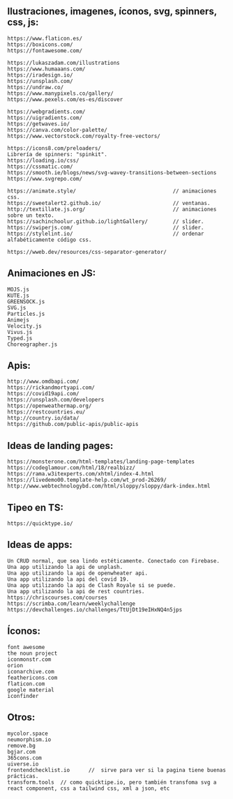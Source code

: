## Ilustraciones, imagenes, íconos, svg, spinners, css, js:
    https://www.flaticon.es/
    https://boxicons.com/
    https://fontawesome.com/

    https://lukaszadam.com/illustrations
    https://www.humaaans.com/
    https://iradesign.io/
    https://unsplash.com/
    https://undraw.co/
    https://www.manypixels.co/gallery/
    https://www.pexels.com/es-es/discover

    https://webgradients.com/
    https://uigradients.com/
    https://getwaves.io/
    https://canva.com/color-palette/
    https://www.vectorstock.com/royalty-free-vectors/

    https://icons8.com/preloaders/
    Librería de spinners: "spinkit".
    https://loading.io/css/
    https://cssmatic.com/
    https://smooth.ie/blogs/news/svg-wavey-transitions-between-sections
    https://www.svgrepo.com/

    https://animate.style/		                         // animaciones css.
    https://sweetalert2.github.io/	                     // ventanas.
    http://textillate.js.org/  		                     // animaciones sobre un texto.
    https://sachinchoolur.github.io/lightGallery/	     // slider.
    https://swiperjs.com/			                     // slider.
    https://stylelint.io/                                // ordenar alfabéticamente código css.
    
    https://wweb.dev/resources/css-separator-generator/


## Animaciones en JS:
    MOJS.js
    KUTE.js
    GREENSOCK.js
    SVG.js
    Particles.js
    Animejs
    Velocity.js
    Vivus.js
    Typed.js
    Choreographer.js


## Apis:
    http://www.omdbapi.com/
    https://rickandmortyapi.com/
    https://covid19api.com/
    https://unsplash.com/developers
    https://openweathermap.org/
    https://restcountries.eu/
    http://country.io/data/
    https://github.com/public-apis/public-apis


## Ideas de landing pages:
    https://monsterone.com/html-templates/landing-page-templates
    https://codeglamour.com/html/18/realbizz/
    https://rama.w3itexperts.com/xhtml/index-4.html
    https://livedemo00.template-help.com/wt_prod-26269/
    http://www.webtechnologybd.com/html/sloppy/sloppy/dark-index.html


## Tipeo en TS:
    https://quicktype.io/


## Ideas de apps:
    Un CRUD normal, que sea lindo estéticamente. Conectado con Firebase.
    Una app utilizando la api de unplash.
    Una app utilizando la api de openwheater api.
    Una app utilizando la api del covid 19.
    Una app utilizando la api de Clash Royale si se puede.
    Una app utilizando la api de rest countries.
    https://chriscourses.com/courses
    https://scrimba.com/learn/weeklychallenge
    https://devchallenges.io/challenges/TtUjDt19eIHxNQ4n5jps


## Íconos:
    font awesome
    the noun project
    iconmonstr.com
    orion
    iconarchive.com
    feathericons.com
    flaticon.com
    google material
    iconfinder


## Otros:
    mycolor.space
    neumorphism.io
    remove.bg
    bgjar.com
    365cons.com
    uiverse.io
    frontendchecklist.io      //  sirve para ver si la pagina tiene buenas prácticas.
    transform.tools  // como quicktipe.io, pero también transfoma svg a react component, css a tailwind css, xml a json, etc
